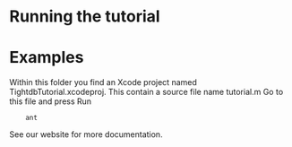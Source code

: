 Running the tutorial
====================


Examples
========
Within this folder you find an Xcode project named TightdbTutorial.xcodeproj.
This contain a source file name tutorial.m
Go to this file and press Run

        ant

See our website for more documentation.
